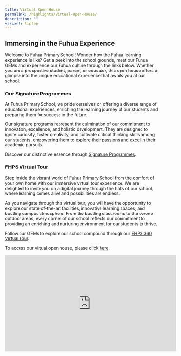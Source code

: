```yaml
---
title: Virtual Open House
permalink: /highlights/Virtual-Open-House/
description: ""
variant: tiptap
---
```

<h2><strong>Immersing in the Fuhua Experience</strong></h2>
<p>Welcome to Fuhua Primary School! Wonder how the Fuhua learning experience
is like? Get a peek into the school grounds, meet our Fuhua GEMs and experience
our Fuhua culture through the links below. Whether you are a prospective
student, parent, or educator, this open house offers a glimpse into the
unique educational experience that awaits you at our school.</p>
<h3>Our Signature Programmes</h3>
<p>At Fuhua Primary School, we pride ourselves on offering a diverse range
of educational experiences, enriching the learning journey of our students
and preparing them for success in the future.</p>
<p>Our signature programs represent the culmination of our commitment to
innovation, excellence, and holistic development. They are designed to
ignite curiosity, foster creativity, and cultivate critical thinking skills
among our students, empowering them to explore their passions and excel
in their academic pursuits.</p>
<p>Discover our distinctive essence through <a href="https://www.fuhuapri.moe.edu.sg/fuhua-experience/signature-programmes/" rel="noopener noreferrer nofollow" target="_blank">Signature Programmes</a>.</p>
<h3>FHPS Virtual Tour</h3>
<p>Step inside the vibrant world of Fuhua Primary School from the comfort
of your own home with our immersive virtual tour experience. We are delighted
to invite you on a digital journey through the halls of our school, where
learning comes alive and possibilities are endless.</p>
<p>As you navigate through this virtual tour, you will have the opportunity
to explore our state-of-the-art facilities, innovative learning spaces,
and bustling campus atmosphere. From the bustling classrooms to the serene
outdoor areas, every corner of our school reflects our commitment to providing
an enriching and nurturing environment for our students to thrive.</p>
<p>Follow our GEMs to explore our school compound through our <a href="https://4d.silversea-media.com/view/fhps360tour/#/" rel="noopener noreferrer nofollow" target="_blank">FHPS 360 Virtual Tour</a>.</p>
<p></p>
<p></p>
<p></p>
<p>To access our virtual open house, please click&nbsp;<a href="https://www.youtube.com/watch?v=nDVJfZ4A4W4" rel="noopener noreferrer nofollow" target="_blank">here</a>.</p>
<div class="iframe-wrapper">
<iframe height="315" width="560" allowfullscreen="true" frameborder="0" src="https://www.youtube.com/embed/bL8rO1XuvDM?si=aChhicYn32WsW8xd"></iframe>
</div>
<p></p>